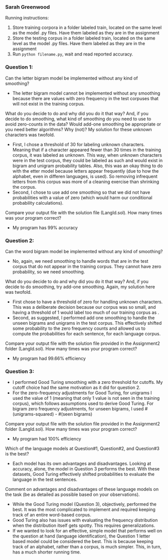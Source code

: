 ### Sarah Greenwood
Running instructions: 
1. Store training corpora in a folder labeled train, located on the same level as the model .py files. Have them labeled as they are in the assignment
2. Store the testing corpus in a folder labeled train, located on the same level as the model .py files. Have them labeled as they are in the assignment
3. Run `python filename.py`, wait and read reported accuracy. 

### Question 1: 
Can the letter bigram model be implemented without any kind of smoothing?
- The letter bigram model cannot be implemented without any smoothing because there are values with zero frequency in the test corpuses that will not exist in the training corpus. 

What do you decide to do and why did you do it that way? And, if you decide to do smoothing, what kind of smoothing do you need to use to avoid zero-counts in the data? Would add-one smoothing be appropriate or you need better algorithms? Why (not)?
My solution for these unknown characters was twofold. 
- First, I chose a threshold of 30 for labeling unknown characters. Meaning that if a character appeared fewer than 30 times in the training corpus, it was labeled as unknown. This way, when unknown characters were in the test corpus, they could be labeled as such and would exist in bigram and unigram probability tables. Also, this was an okay thing to do with the etter model because letters appear frequently (due to how the alphabet, even in differen languages, is used). So removing infrequent letters from this corpus was more of a cleaning exercise than shrinking the corpus. 
- Second, I chose to use add one smoothing so that we did not have probabilities with a value of zero (which would harm our conditional probability calculations).

Compare your output file with the solution file (LangId.sol). How many times was your program correct?
- My program has 99% accuracy



### Question 2: 
Can the word bigram model be implemented without any kind of smoothing? 
- No, again, we need smoothing to handle words that are in the test corpus that do not appear in the training corpus. They cannot have zero probability, so we need smoothing.

What do you decide to do and why did you do it that way? And, if you decide to do smoothing, try add-one smoothing.
Again, my solution here was twofold. 
- First chose to have a threshold of zero for handling unknown characters. This was a deliberate decision because our corpus was so small, and having a threshold of 1 would label too much of our training corpus as <UNK>.
- Second, as suggested, I performed add one smoothing to handle the unseen bigrams and unigrams in the test corpus. This effectively shifted some probability to the zero frequency counts and allowed us to compute the probabilities for each sentence, for each language corpus. 

Compare your output file with the solution file provided in the Assignment2 folder (LangId.sol). How many times was your program correct?
- My program had 99.66% efficiency


### Question 3: 
- I performed Good Turing smoothing with a zero threshold for cutoffs. My cutoff choice had the same motivation as it did for question 2. 
- For the zero-frequency adjustments for Good Turing, for unigrams I used the value of 1 (meaning that only 1 value is not seen in the training corpus), which follows assumptions used to derive Good Turing. For bigram zero frequency adjustments, for unseen bigrams, I used #(unigrams-squared) - #(seen bigrams)

Compare your output file with the solution file provided in the Assignment2 folder (LangId.sol). How many times was your program correct?
- My program had 100% efficiency

Which of the language models at Question#1, Question#2, and Question#3 is the best? 
- Each model has its own advantages and disadvantages. Looking at accuracy, alone, the model in Question 3 performs the best. With these datasets, Good Turing effectively shifted probabilities to evaluate the language in the test sentences.

Comment on advantages and disadvantages of these language models on the task (be as detailed as possible based on your observations).
- While the Good Turing model (Question 3), objectively, performed the best. It was the most complicated to implement and required keeping track of an entire word-based corpus. 
- Good Turing also has issues with evaluating the frequency distribution when the distribution itself gets spotty. This requires generalizations. 
- If we wanted to look for an effective, simple model that performs well on the question at hand (language identification), the Question 1 letter based model could be considered the best. This is because keeping track of an alphabet, rather than a corpus, is much simpler. This, in turn, has a much shorter running time. 